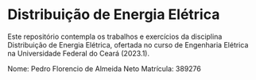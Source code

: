 # Distribuição de Energia Elétrica
Este repositório contempla os trabalhos e exercícios da disciplina Distribuição de Energia Elétrica, ofertada no curso de Engenharia Elétrica na Universidade Federal do Ceará (2023.1).

Nome: Pedro Florencio de Almeida Neto
Matrícula: 389276

